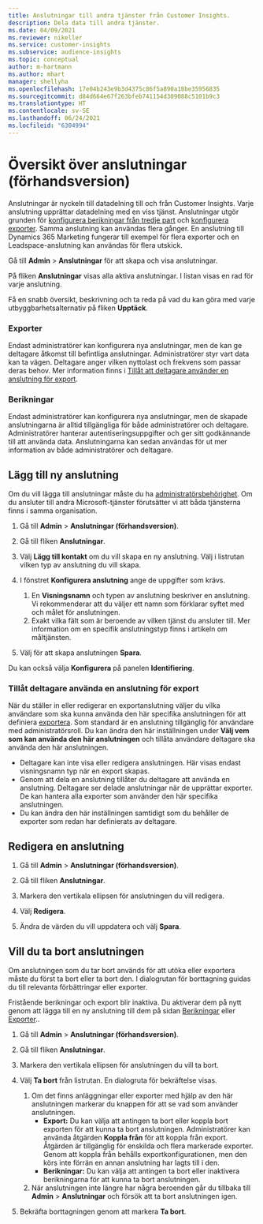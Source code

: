 ```yaml
---
title: Anslutningar till andra tjänster från Customer Insights.
description: Dela data till andra tjänster.
ms.date: 04/09/2021
ms.reviewer: nikeller
ms.service: customer-insights
ms.subservice: audience-insights
ms.topic: conceptual
author: m-hartmann
ms.author: mhart
manager: shellyha
ms.openlocfilehash: 17e04b243e9b3d4375c86f5a890a18be35956835
ms.sourcegitcommit: d84d664e67f263bfeb741154d309088c5101b9c3
ms.translationtype: HT
ms.contentlocale: sv-SE
ms.lasthandoff: 06/24/2021
ms.locfileid: "6304994"
---
```

# <a name="connections-preview-overview"></a>Översikt över anslutningar (förhandsversion)

Anslutningar är nyckeln till datadelning till och från Customer Insights. Varje anslutning upprättar datadelning med en viss tjänst. Anslutningar utgör grunden för [konfigurera berikningar från tredje part](enrichment-hub.md) och [konfigurera exporter](export-destinations.md). Samma anslutning kan användas flera gånger. En anslutning till Dynamics 365 Marketing fungerar till exempel för flera exporter och en Leadspace-anslutning kan användas för flera utskick.

Gå till **Admin** > **Anslutningar** för att skapa och visa anslutningar.

På fliken **Anslutningar** visas alla aktiva anslutningar. I listan visas en rad för varje anslutning. 

Få en snabb översikt, beskrivning och ta reda på vad du kan göra med varje utbyggbarhetsalternativ på fliken **Upptäck**.

### <a name="exports"></a>Exporter

Endast administratörer kan konfigurera nya anslutningar, men de kan ge deltagare åtkomst till befintliga anslutningar. Administratörer styr vart data kan ta vägen. Deltagare anger vilken nyttolast och frekvens som passar deras behov. Mer information finns i [Tillåt att deltagare använder en anslutning för export](#allow-contributors-to-use-a-connection-for-exports).

### <a name="enrichments"></a>Berikningar

Endast administratörer kan konfigurera nya anslutningar, men de skapade anslutningarna är alltid tillgängliga för både administratörer och deltagare. Administratörer hanterar autentiseringsuppgifter och ger sitt godkännande till att använda data. Anslutningarna kan sedan användas för ut mer information av både administratörer och deltagare.

## <a name="add-a-new-connection"></a>Lägg till ny anslutning

Om du vill lägga till anslutningar måste du ha [administratörsbehörighet](permissions.md). Om du ansluter till andra Microsoft-tjänster förutsätter vi att båda tjänsterna finns i samma organisation.

1. Gå till **Admin** > **Anslutningar (förhandsversion)**.

1. Gå till fliken **Anslutningar**.

1. Välj **Lägg till kontakt** om du vill skapa en ny anslutning. Välj i listrutan vilken typ av anslutning du vill skapa.

1. I fönstret **Konfigurera anslutning** ange de uppgifter som krävs. 
   1. En **Visningsnamn** och typen av anslutning beskriver en anslutning. Vi rekommenderar att du väljer ett namn som förklarar syftet med och målet för anslutningen.
   1. Exakt vilka fält som är beroende av vilken tjänst du ansluter till. Mer information om en specifik anslutningstyp finns i artikeln om måltjänsten.

1. Välj för att skapa anslutningen **Spara**.

Du kan också välja **Konfigurera** på panelen **Identifiering**.

### <a name="allow-contributors-to-use-a-connection-for-exports"></a>Tillåt deltagare använda en anslutning för export

När du ställer in eller redigerar en exportanslutning väljer du vilka användare som ska kunna använda den här specifika anslutningen för att definiera [exportera](export-destinations.md). Som standard är en anslutning tillgänglig för användare med administratörsroll. Du kan ändra den här inställningen under **Välj vem som kan använda den här anslutningen** och tillåta användare deltagare ska använda den här anslutningen.

- Deltagare kan inte visa eller redigera anslutningen. Här visas endast visningsnamn typ när en export skapas.
- Genom att dela en anslutning tillåter du deltagare att använda en anslutning. Deltagare ser delade anslutningar när de upprättar exporter. De kan hantera alla exporter som använder den här specifika anslutningen.
- Du kan ändra den här inställningen samtidigt som du behåller de exporter som redan har definierats av deltagare.

## <a name="edit-a-connection"></a>Redigera en anslutning

1. Gå till **Admin** > **Anslutningar (förhandsversion)**.

1. Gå till fliken **Anslutningar**.

1. Markera den vertikala ellipsen för anslutningen du vill redigera.

1. Välj **Redigera**.

1. Ändra de värden du vill uppdatera och välj **Spara**.

## <a name="remove-a-connection"></a>Vill du ta bort anslutningen

Om anslutningen som du tar bort används för att utöka eller exportera måste du först ta bort eller ta bort den. I dialogrutan för borttagning guidas du till relevanta förbättringar eller exporter. 

Fristående berikningar och export blir inaktiva. Du aktiverar dem på nytt genom att lägga till en ny anslutning till dem på sidan [Berikningar](enrichment-hub.md) eller [Exporter](export-destinations.md)..

1. Gå till **Admin** > **Anslutningar (förhandsversion)**.

1. Gå till fliken **Anslutningar**.

1. Markera den vertikala ellipsen för anslutningen du vill ta bort.

1. Välj **Ta bort** från listrutan. En dialogruta för bekräftelse visas.

   1. Om det finns anläggningar eller exporter med hjälp av den här anslutningen markerar du knappen för att se vad som använder anslutningen.
      - **Export:** Du kan välja att antingen ta bort eller koppla bort exporten för att kunna ta bort anslutningen. Administratörer kan använda åtgärden **Koppla från** för att koppla från export. Åtgärden är tillgänglig för enskilda och flera markerade exporter. Genom att koppla från behålls exportkonfigurationen, men den körs inte förrän en annan anslutning har lagts till i den.
      - **Berikningar:** Du kan välja att antingen ta bort eller inaktivera berikningarna för att kunna ta bort anslutningen. 
   1. När anslutningen inte längre har några beroenden går du tillbaka till **Admin** > **Anslutningar** och försök att ta bort anslutningen igen.

1. Bekräfta borttagningen genom att markera **Ta bort**.

